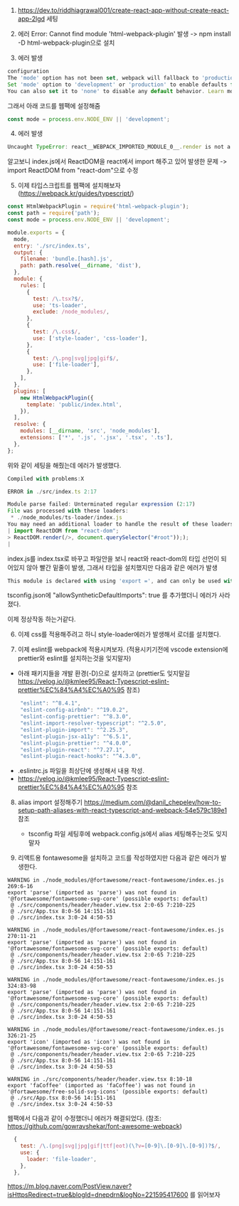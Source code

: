 1. https://dev.to/riddhiagrawal001/create-react-app-without-create-react-app-2lgd 세팅

2. 에러 Error: Cannot find module 'html-webpack-plugin' 발생 -> npm install -D html-webpack-plugin으로 설치

3. 에러 발생

```js
configuration
The 'mode' option has not been set, webpack will fallback to 'production' for this value.
Set 'mode' option to 'development' or 'production' to enable defaults for each environment.
You can also set it to 'none' to disable any default behavior. Learn more: https://webpack.js.org/configuration/mode/
```

그래서 아래 코드를 웹팩에 설정해줌

```js
const mode = process.env.NODE_ENV || 'development';
```

4. 에러 발생

```js
Uncaught TypeError: react__WEBPACK_IMPORTED_MODULE_0__.render is not a function
```

알고보니 index.js에서 ReactDOM을 react에서 import 해주고 있어 발생한 문제 -> import ReactDOM from "react-dom"으로 수정

5. 이제 타입스크립트를 웹팩에 설치해보자 (https://webpack.kr/guides/typescript/)

```js
const HtmlWebpackPlugin = require('html-webpack-plugin');
const path = require('path');
const mode = process.env.NODE_ENV || 'development';

module.exports = {
  mode,
  entry: './src/index.ts',
  output: {
    filename: 'bundle.[hash].js',
    path: path.resolve(__dirname, 'dist'),
  },
  module: {
    rules: [
      {
        test: /\.tsx?$/,
        use: 'ts-loader',
        exclude: /node_modules/,
      },
      {
        test: /\.css$/,
        use: ['style-loader', 'css-loader'],
      },
      {
        test: /\.png|svg|jpg|gif$/,
        use: ['file-loader'],
      },
    ],
  },
  plugins: [
    new HtmlWebpackPlugin({
      template: 'public/index.html',
    }),
  ],
  resolve: {
    modules: [__dirname, 'src', 'node_modules'],
    extensions: ['*', '.js', '.jsx', '.tsx', '.ts'],
  },
};
```

위와 같이 세팅을 해줬는데 에러가 발생했다.

```js
Compiled with problems:X

ERROR in ./src/index.ts 2:17

Module parse failed: Unterminated regular expression (2:17)
File was processed with these loaders:
 * ./node_modules/ts-loader/index.js
You may need an additional loader to handle the result of these loaders.
| import ReactDOM from "react-dom";
> ReactDOM.render(/>, document.querySelector("#root")););
|
```

index.js를 index.tsx로 바꾸고 파일안을 보니 react와 react-dom의 타입 선언이 되어있지 않아 빨간 밑줄이 발생, 그래서 타입을 설치했지만 다음과 같은 에러가 발생

```js
This module is declared with using 'export =', and can only be used with a default import when using the 'allowSyntheticDefaultImports' flag
```

tsconfig.json에 "allowSyntheticDefaultImports": true 를 추가했더니 에러가 사라졌다.

이제 정상작동 하는거같다.

6. 이제 css를 적용해주려고 하니 style-loader에러가 발생해서 로더를 설치했다.

7. 이제 eslint를 webpack에 적용시켜보자.
   (적용시키기전에 vscode extension에 prettier와 eslint를 설치하는것을 잊지말자)

- 아래 패키지들을 개발 환경(-D)으로 설치하고 (prettier도 잊지말길 https://velog.io/@kmlee95/React-Typescript-eslint-prettier%EC%84%A4%EC%A0%95 참조)

```js
    "eslint": "^8.4.1",
    "eslint-config-airbnb": "^19.0.2",
    "eslint-config-prettier": "^8.3.0",
    "eslint-import-resolver-typescript": "^2.5.0",
    "eslint-plugin-import": "^2.25.3",
    "eslint-plugin-jsx-a11y": "^6.5.1",
    "eslint-plugin-prettier": "^4.0.0",
    "eslint-plugin-react": "^7.27.1",
    "eslint-plugin-react-hooks": "^4.3.0",
```

- .eslintrc.js 파일을 최상단에 생성해서 내용 작성.
- https://velog.io/@kmlee95/React-Typescript-eslint-prettier%EC%84%A4%EC%A0%95 참조

8. alias import 설정해주기
   https://medium.com/@danil_chepelev/how-to-setup-path-aliases-with-react-typescript-and-webpack-54e579c189e1 참조

   - tsconfig 파일 세팅후에 webpack.config.js에서 alias 세팅해주는것도 잊지말자

9. 리액트용 fontawesome을 설치하고 코드를 작성하였지만 다음과 같은 에러가 발생한다.

```
WARNING in ./node_modules/@fortawesome/react-fontawesome/index.es.js 269:6-16
export 'parse' (imported as 'parse') was not found in '@fortawesome/fontawesome-svg-core' (possible exports: default)
 @ ./src/components/header/header.view.tsx 2:0-65 7:210-225
 @ ./src/App.tsx 8:0-56 14:151-161
 @ ./src/index.tsx 3:0-24 4:50-53

WARNING in ./node_modules/@fortawesome/react-fontawesome/index.es.js 270:11-21
export 'parse' (imported as 'parse') was not found in '@fortawesome/fontawesome-svg-core' (possible exports: default)
 @ ./src/components/header/header.view.tsx 2:0-65 7:210-225
 @ ./src/App.tsx 8:0-56 14:151-161
 @ ./src/index.tsx 3:0-24 4:50-53

WARNING in ./node_modules/@fortawesome/react-fontawesome/index.es.js 324:83-98
export 'parse' (imported as 'parse') was not found in '@fortawesome/fontawesome-svg-core' (possible exports: default)
 @ ./src/components/header/header.view.tsx 2:0-65 7:210-225
 @ ./src/App.tsx 8:0-56 14:151-161
 @ ./src/index.tsx 3:0-24 4:50-53

WARNING in ./node_modules/@fortawesome/react-fontawesome/index.es.js 326:21-25
export 'icon' (imported as 'icon') was not found in '@fortawesome/fontawesome-svg-core' (possible exports: default)
 @ ./src/components/header/header.view.tsx 2:0-65 7:210-225
 @ ./src/App.tsx 8:0-56 14:151-161
 @ ./src/index.tsx 3:0-24 4:50-53

WARNING in ./src/components/header/header.view.tsx 8:10-18
export 'faCoffee' (imported as 'faCoffee') was not found in '@fortawesome/free-solid-svg-icons' (possible exports: default)
 @ ./src/App.tsx 8:0-56 14:151-161
 @ ./src/index.tsx 3:0-24 4:50-53
```

웹팩에서 다음과 같이 수정했더니 에러가 해결되었다. (참조: https://github.com/gowravshekar/font-awesome-webpack)

```js
  {
    test: /\.(png|svg|jpg|gif|ttf|eot)(\?v=[0-9]\.[0-9]\.[0-9])?$/,
    use: {
      loader: 'file-loader',
    },
  },
```

https://m.blog.naver.com/PostView.naver?isHttpsRedirect=true&blogId=dnepdrn&logNo=221595417600 를 읽어보자
